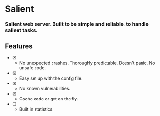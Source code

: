 # Salient
### Salient web server. Built to be simple and reliable, to handle salient tasks.

## Features

- [x] - No unexpected crashes. Thoroughly predictable. Doesn't panic. No unsafe code.
- [x] - Easy set up with the config file.
- [x] - No known vulnerabilities.
- [x] - Cache code or get on the fly.
- [ ] - Built in statistics.